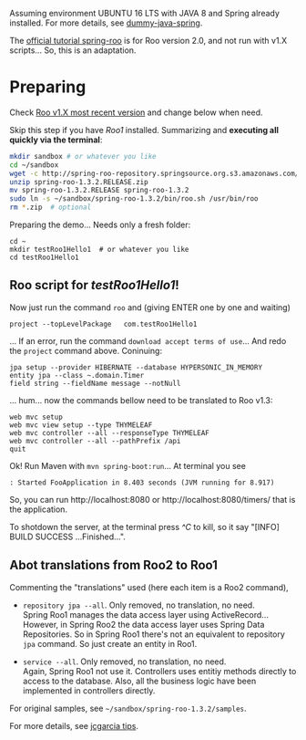 
Assuming environment UBUNTU 16 LTS with JAVA 8 and Spring already installed. For more details, see [dummy-java-spring](https://github.com/ppKrauss/dummy-java-spring).

The  [official tutorial spring-roo](http://projects.spring.io/spring-roo/#running-from-shell)  is for Roo version 2.0, and not run with v1.X scripts... So, this is an adaptation.

# Preparing

Check [Roo v1.X most recent version](http://projects.spring.io/spring-roo/#download-widget) and change below when need. 

Skip this step if you have *Roo1* installed. Summarizing and **executing all quickly via the terminal**:

```sh
mkdir sandbox # or whatever you like 
cd ~/sandbox
wget -c http://spring-roo-repository.springsource.org.s3.amazonaws.com/release/ROO/spring-roo-1.3.2.RELEASE.zip
unzip spring-roo-1.3.2.RELEASE.zip
mv spring-roo-1.3.2.RELEASE spring-roo-1.3.2
sudo ln -s ~/sandbox/spring-roo-1.3.2/bin/roo.sh /usr/bin/roo
rm *.zip  # optional
```

Preparing the demo... Needs only a fresh folder:
```
cd ~
mkdir testRoo1Hello1  # or whatever you like 
cd testRoo1Hello1
```

## Roo script for *testRoo1Hello1*!

Now just run the command `roo` and (giving ENTER one by one and waiting)

```
project --topLevelPackage   com.testRoo1Hello1
```
... If an error, run the command `download accept terms of use`... And redo the `project` command above. Coninuing:

```
jpa setup --provider HIBERNATE --database HYPERSONIC_IN_MEMORY
entity jpa --class ~.domain.Timer
field string --fieldName message --notNull
```  

... hum... now the commands bellow need to be translated to Roo v1.3:

```
web mvc setup
web mvc view setup --type THYMELEAF
web mvc controller --all --responseType THYMELEAF
web mvc controller --all --pathPrefix /api
quit
```
Ok! Run Maven with `mvn spring-boot:run`... At terminal you see  
```
: Started FooApplication in 8.403 seconds (JVM running for 8.917)
```
So, you can run http://localhost:8080 or http://localhost:8080/timers/ that is the application.

To shotdown the server, at the terminal press *^C* to kill, so it say "[INFO] BUILD SUCCESS ...Finished...".

## Abot translations from Roo2 to Roo1

Commenting the "translations" used (here each item is a Roo2 command),

 * `repository jpa --all`. Only removed,  no translation, no need. <br/>Spring Roo1 manages the data access layer using ActiveRecord... However, in Spring Roo2 the data access layer uses Spring Data Repositories. So in Spring Roo1 there's not an equivalent to repository `jpa` command. So just create an entity in Roo1.
 
 * `service --all`. Only removed,  no translation, no need. <br/>Again, Spring Roo1 not use it. Controllers uses entitiy methods directly to access to the database. Also, all the business logic have been implemented in controllers directly.

For original samples, see `~/sandbox/spring-roo-1.3.2/samples`.

For more details, see [jcgarcia tips](http://stackoverflow.com/a/41199107/287948).
